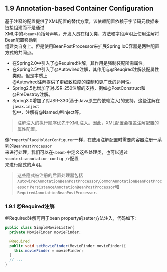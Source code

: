 ## 1.9 Annotation-based Container Configuration
基于注释的配置提供了XML配置的替代方案，该依赖配置依赖于字节码元数据来链接组建而不是通过  
XML中的`<bean>`角括号声明。开发人员在相关类，方法和字段声明上使用注解将Bean配置移动到  
组建类自身上。但是使用BeanPostProcessor来扩展Spring IoC容器是两种配置方式的共同点。  

- 在Spring2.0中引入了@Required注解，其作用是强制装配所需属性。  
- 在Spring2.5中引入了@Autowired注解，其作用与@Reuqired注解装配属性类似。但是本质上  
  @Autowired注解提供了更细致粒度的控制和更广泛的适用性。
- Spring2.5也增加了对JSR-250注解的支持，例如@PostConstruct和@PreDestroy注解。
- Spring3.0增加了对JSR-330(基于Java原生的依赖注入)的支持，这些注解在`javax.inject`  
  包中，注解有@Named,@Inject等。
  
> 注解注入的执行顺序优先于XML注入。因此，XML配置会覆盖注解配置的属性配置。

像`PropertyPlaceHolderConfigurer`一样，在使用注解配置时需要向容器注册一系列的`BeanPostProcessor`  
来进行处理，我们可以在`<bean>`中定义这些处理类，也可以通过`<context:annotation-config />`配置  
来进行隐式的声明。
> 这些隐式被注册的后置处理器包括
> `AutowiredAnnotationBeanPostProcessor`,`CommonAnnotationBeanPostProcessor`
> `PersistenceAnnotationBeanPostProcessor`和`RequiredAnnotationBeanPostProcessor`.

### 1.9.1 @Required注解
@Required注解可用于bean property的setter方法注入，代码如下:
``` java
public class SimpleMovieLister{
  private MovieFinder movieFinder;

  @Required
  public void setMovieFinder(MovieFinder movieFinder){
    this.movieFinder = movieFinder;
  }
  // ...
}
```